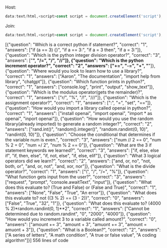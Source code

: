 Host:
```javascript
data:text/html,<script>const script = document.createElement('script'); script.src = 'https://cs6413110.github.io/kahoot/host.js'; document.head.appendChild(script);</script>
```

Join:
```javascript
data:text/html,<script>const script = document.createElement('script'); script.src = 'https://cs6413110.github.io/kahoot/join.js'; document.head.appendChild(script);</script>
```

[{"question": "Which is a correct python if statement?", "correct": "1", "answers": ["if (a == 3) {}", "if a == 3:", "if a = 3 then", "if a = 3:"]}, {"question": "Which is the python integer division operator?", "correct": "3", "answers": ["**", "/=", "/", "//"]}, {"question": "Which is the python increment operator?", "correct": "2", "answers": ["+=", "-=", "+", "**"]}, {"question": "Where would you look to learn how to use a library?", "correct": "1", "answers": ["Aaron", "The documentation", "import help from library", "chatgpt"]}, {"question": "Which function prints in python?", "correct": "1", "answers": ["console.log", "print", "output", "show_text"]}, {"question": "Which is the modulus operator(gets the remainder)?", "correct": "1", "answers": ["r/", "%", "/!", "///"]}, {"question": "Which is the assignment operator?", "correct": "1", "answers": [":", "=", "set", "=="]}, {"question": "How would you import a library called openai in python?", "correct": "1", "answers": ["install openai", "import openai", "import * as openai", "inport openai"]}, {"question": "How would you use the random library(already imported) to generate a random integer?", "correct": "2", "answers": ["rand.int()", "random().integer()", "random.randint(0, 10)", "randint(0, 10)"]}, {"question": "Choose the conditional that determines if the variable num is even.", "correct": "3", "answers": ["num // 2 == 0", "num % 2 = 0", "num =/ 2", "num % 2 == 0"]}, {"question": "What are the 3 if statement keywords we learned?", "correct": "3", "answers": ["if, else, else if", "if, then, else", "if, not, else", "if, else, elif"]}, {"question": "What 3 logical operators did we learn?", "correct": "2", "answers": ["and, or, no", "not, both, or", "and, or, not", "and, xor, nor"]}, {"question": "What is the divide operator?", "correct": "1", "answers": ["\\", "/", "/=", "%"]}, {"question": "What function gets input from the user?", "correct": "3", "answers": ["request", "prompt", "console.awaitText", "input"]}, {"question": "What does this evaluate to? (True and False) or (False and True)", "correct": "1", "answers": ["None", "False", "True", "An error"]}, {"question": "What does this evaluate to? not ((3 % 2) == (3 - 2))", "correct": "0", "answers": ["False", "True", "32", "1"]}, {"question": "What does this evaluate to? (4000 % 2)*random.randint(0, 1)**2", "correct": "1", "answers": ["Cannot be determined due to random.randint", "0", "2000", "4000"]}, {"question": "How would you increment 3 to a variable called amount?", "correct": "0", "answers": ["amount += 3", "amount + 3", "amuont += 3", "amount = amuont + 3"]}, {"question": "What is a Boolean?", "correct": "2", "answers": ["A series of letters", "A math condition", "A true or false value", "A coding algorithm"]}]
556 lines of code
